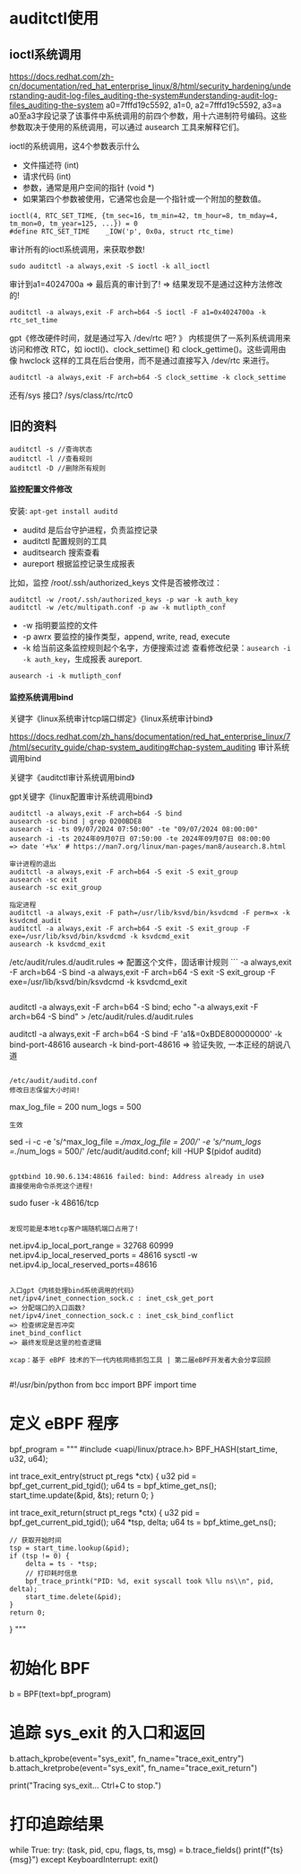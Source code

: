 # auditctl使用

## ioctl系统调用

https://docs.redhat.com/zh-cn/documentation/red_hat_enterprise_linux/8/html/security_hardening/understanding-audit-log-files_auditing-the-system#understanding-audit-log-files_auditing-the-system
a0=7fffd19c5592, a1=0, a2=7fffd19c5592, a3=a
a0至a3字段记录了该事件中系统调用的前四个参数，用十六进制符号编码。这些参数取决于使用的系统调用，可以通过 ausearch 工具来解释它们。

ioctl的系统调用，这4个参数表示什么

- 文件描述符 (int)
- 请求代码 (int)
- 参数，通常是用户空间的指针 (void *)
- 如果第四个参数被使用，它通常也会是一个指针或一个附加的整数值。

```
ioctl(4, RTC_SET_TIME, {tm_sec=16, tm_min=42, tm_hour=8, tm_mday=4, tm_mon=0, tm_year=125, ...}) = 0
#define RTC_SET_TIME    _IOW('p', 0x0a, struct rtc_time)
```

审计所有的ioctl系统调用，来获取参数!
```
sudo auditctl -a always,exit -S ioctl -k all_ioctl
```

审计到a1=4024700a => 最后真的审计到了! => 结果发现不是通过这种方法修改的!
```
auditctl -a always,exit -F arch=b64 -S ioctl -F a1=0x4024700a -k rtc_set_time
```

gpt《修改硬件时间，就是通过写入 /dev/rtc 吧? 》
内核提供了一系列系统调用来访问和修改 RTC，如 ioctl()、clock_settime() 和 clock_gettime()。这些调用由像 hwclock 这样的工具在后台使用，而不是通过直接写入 /dev/rtc 来进行。

```
auditctl -a always,exit -F arch=b64 -S clock_settime -k clock_settime
```

还有/sys 接口?
/sys/class/rtc/rtc0

## 旧的资料

```
auditctl -s //查询状态
auditctl -l //查看规则
auditctl -D //删除所有规则
```

#### 监控配置文件修改

安装: `apt-get install auditd`

* auditd 是后台守护进程，负责监控记录
* auditctl 配置规则的工具
* auditsearch 搜索查看
* aureport 根据监控记录生成报表

比如，监控 /root/.ssh/authorized_keys 文件是否被修改过：
```
auditctl -w /root/.ssh/authorized_keys -p war -k auth_key
auditctl -w /etc/multipath.conf -p aw -k mutlipth_conf
```

* -w 指明要监控的文件
* -p awrx 要监控的操作类型，append, write, read, execute
* -k 给当前这条监控规则起个名字，方便搜索过滤
查看修改纪录：`ausearch -i -k auth_key`，生成报表 aureport.
```
ausearch -i -k mutlipth_conf
```

#### 监控系统调用bind

关键字《linux系统审计tcp端口绑定》《linux系统审计bind》

https://docs.redhat.com/zh_hans/documentation/red_hat_enterprise_linux/7/html/security_guide/chap-system_auditing#chap-system_auditing
审计系统调用bind

关键字《auditctl审计系统调用bind》

gpt关键字《linux配置审计系统调用bind》
```
auditctl -a always,exit -F arch=b64 -S bind
ausearch -sc bind | grep 0200BDE8
ausearch -i -ts 09/07/2024 07:50:00" -te "09/07/2024 08:00:00"
ausearch -i -ts 2024年09月07日 07:50:00 -te 2024年09月07日 08:00:00
=> date '+%x' # https://man7.org/linux/man-pages/man8/ausearch.8.html
                                                                                                                                                                                                           审计进程的退出
auditctl -a always,exit -F arch=b64 -S exit -S exit_group                                                                                                                                                  ausearch -sc exit                                                                                                                                                                                          ausearch -sc exit_group

指定进程
auditctl -a always,exit -F path=/usr/lib/ksvd/bin/ksvdcmd -F perm=x -k ksvdcmd_audit                                                                                                                       auditctl -a always,exit -F arch=b64 -S exit -S exit_group -F exe=/usr/lib/ksvd/bin/ksvdcmd -k ksvdcmd_exit
ausearch -k ksvdcmd_exit
```

/etc/audit/rules.d/audit.rules
=> 配置这个文件，固话审计规则                                                                                                                                                                              ```
-a always,exit -F arch=b64 -S bind
-a always,exit -F arch=b64 -S exit -S exit_group -F exe=/usr/lib/ksvd/bin/ksvdcmd -k ksvdcmd_exit
```

```
auditctl -a always,exit -F arch=b64 -S bind;
echo "-a always,exit -F arch=b64 -S bind" > /etc/audit/rules.d/audit.rules

auditctl -a always,exit -F arch=b64 -S bind -F 'a1&=0xBDE800000000' -k bind-port-48616
ausearch -k bind-port-48616
=> 验证失败, 一本正经的胡说八道
```

/etc/audit/auditd.conf
修改日志保留大小时间!
```
max_log_file = 200
num_logs = 500
```
生效
```
sed -i -c -e 's/^max_log_file =.*/max_log_file = 200/' -e 's/^num_logs =.*/num_logs = 500/' /etc/audit/auditd.conf;
kill -HUP $(pidof auditd)
```

gpt《bind 10.90.6.134:48616 failed: bind: Address already in use》
直接使用命令杀死这个进程!
```
sudo fuser -k 48616/tcp
```

发现可能是本地tcp客户端随机端口占用了!
```
net.ipv4.ip_local_port_range = 32768 60999
net.ipv4.ip_local_reserved_ports = 48616
sysctl -w net.ipv4.ip_local_reserved_ports=48616
```

入口gpt《内核处理bind系统调用的代码》
net/ipv4/inet_connection_sock.c : inet_csk_get_port
=> 分配端口的入口函数?
net/ipv4/inet_connection_sock.c : inet_csk_bind_conflict
=> 检查绑定是否冲突
inet_bind_conflict
=> 最终发现是这里的检查逻辑

xcap：基于 eBPF 技术的下一代内核网络抓包工具 | 第二届eBPF开发者大会分享回顾


```
#!/usr/bin/python
from bcc import BPF
import time

# 定义 eBPF 程序
bpf_program = """
#include <uapi/linux/ptrace.h>
BPF_HASH(start_time, u32, u64);

int trace_exit_entry(struct pt_regs *ctx) {
    u32 pid = bpf_get_current_pid_tgid();
    u64 ts = bpf_ktime_get_ns();
    start_time.update(&pid, &ts);
    return 0;
}

int trace_exit_return(struct pt_regs *ctx) {
    u32 pid = bpf_get_current_pid_tgid();
    u64 *tsp, delta;
    u64 ts = bpf_ktime_get_ns();

    // 获取开始时间
    tsp = start_time.lookup(&pid);
    if (tsp != 0) {
        delta = ts - *tsp;
        // 打印耗时信息
        bpf_trace_printk("PID: %d, exit syscall took %llu ns\\n", pid, delta);
        start_time.delete(&pid);
    }
    return 0;
}
"""

# 初始化 BPF
b = BPF(text=bpf_program)

# 追踪 sys_exit 的入口和返回
b.attach_kprobe(event="sys_exit", fn_name="trace_exit_entry")
b.attach_kretprobe(event="sys_exit", fn_name="trace_exit_return")

print("Tracing sys_exit... Ctrl+C to stop.")

# 打印追踪结果
while True:
    try:
        (task, pid, cpu, flags, ts, msg) = b.trace_fields()
        print(f"{ts} {msg}")
    except KeyboardInterrupt:
        exit()
```

